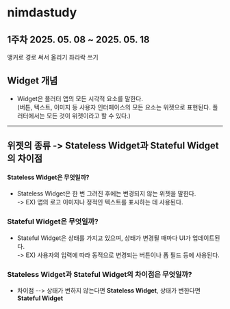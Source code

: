 # nimdastudy
1주차 2025. 05. 08 ~ 2025. 05. 18<br>
---
앵커로 경로 써서 올리기 좌라락 쓰기<br>
## Widget 개념
* Widget은 플러터 앱의 모든 시각적 요소를 말한다.<br>
(버튼, 텍스트, 이미지 등 사용자 인터페이스의 모든 요소는 위젯으로 표현된다. 플러터에서는 모든 것이 위젯이라고 할 수 있다.)<br>

* * *

## 위젯의 종류 -> Stateless Widget과 Stateful Widget의 차이점

#### Stateless Widget은 무엇일까?
* Stateless Widget은 한 번 그려진 후에는 변경되지 않는 위젯을 말한다.<br>
-> EX) 앱의 로고 이미지나 정적인 텍스트를 표시하는 데 사용된다.

### Stateful Widget은 무엇일까?
* Stateful Widget은 상태를 가지고 있으며, 상태가 변경될 때마다 UI가 업데이트된다.<br>
-> EX) 사용자의 입력에 따라 동적으로 변경되는 버튼이나 폼 필드 등에 사용된다.

### Stateless Widget과 Stateful Widget의 차이점은 무엇일까?
* 차이점 --> 상태가 변하지 않는다면  **Stateless Widget**, 상태가 변한다면 **Stateful Widget**

